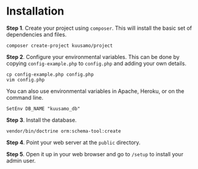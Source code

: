 Installation
============

**Step 1**. Create your project using `composer`. This will install the basic set of dependencies and files.

    composer create-project kuusamo/project

**Step 2**. Configure your environmental variables. This can be done by copying `config-example.php` to `config.php` and adding your own details.

    cp config-example.php config.php
    vim config.php

You can also use environmental variables in Apache, Heroku, or on the command line.

    SetEnv DB_NAME "kuusamo_db"

**Step 3**. Install the database.

    vendor/bin/doctrine orm:schema-tool:create

**Step 4**. Point your web server at the `public` directory.

**Step 5**. Open it up in your web browser and go to `/setup` to install your admin user.
